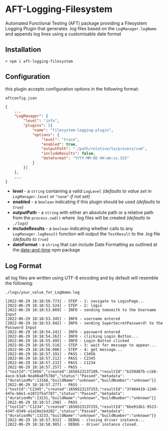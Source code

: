# AFT-Logging-Filesystem
Automated Functional Testing (AFT) package providing a Filesystem Logging Plugin that generates .log files based on the `LogManager.logName` and appends log lines using a customisable date format

## Installation
`> npm i aft-logging-filesystem`

## Configuration
this plugin accepts configuration options in the following format:

`aftconfig.json`
```json
{
    ...
    "LogManager": {
        "level": "info",
        "plugins": [{
            "name": "filesystem-logging-plugin",
            "options": {
                "level": "trace",
                "enabled": true,
                "outputPath": "./path/relative/to/process/cwd",
                "includeResults": false,
                "dateFormat": "YYYY-MM-DD HH:mm:ss.SSS"
            }
        }]
    },
    ...
}
```
- **level** - a `string` containing a valid `LogLevel` _(defaults to value set in `LogManager.level` or `"none"` if not set)_
- **enabled** - a `boolean` indicating if this plugin should be used _(defaults to `true`)_
- **outputPath** - a `string` with either an absolute path or a relative path from the `process.cwd()` where .log files will be created _(defaults to `./logs`)_
- **includeResults** - a `boolean` indicating whether calls to any `LogManager.logResult` function will output the `TestResult` to the .log file _(defaults to `true`)_
- **dateFormat** - a `string` that can include Date Formatting as outlined at the [date-and-time](https://github.com/knowledgecode/date-and-time#formatdateobj-arg-utc) npm package

## Log Format
all log files are written using UTF-8 encoding and by default will resemble the following:

`./logs/your_value_for_LogName.log`
```
[2022-06-29 18:18:50.773] - STEP - 1: navigate to LoginPage...
[2022-06-29 18:18:52.524] - STEP - 2: login
[2022-06-29 18:18:53.089] - INFO - sending tomsmith to the Username Input
[2022-06-29 18:18:53.345] - INFO - username entered
[2022-06-29 18:18:53.942] - INFO - sending SuperSecretPassword! to the Password Input
[2022-06-29 18:18:54.241] - INFO - password entered
[2022-06-29 18:18:54.262] - INFO - clicking Login Button...
[2022-06-29 18:18:55.495] - INFO - Login Button clicked
[2022-06-29 18:18:55.516] - STEP - 3: wait for message to appear...
[2022-06-29 18:18:56.006] - STEP - 4: get message...
[2022-06-29 18:18:57.191] - PASS - C3456
[2022-06-29 18:18:57.212] - PASS - C2345
[2022-06-29 18:18:57.232] - PASS - C1234
[2022-06-29 18:18:57.257] - PASS - {"testId":"C3456","created":1656523137189,"resultId":"b259d87b-ccb6-4ace-b3a8-9ea08a8f578d","status":"Passed","metadata":{"durationMs":13168,"buildName":"unknown","buildNumber":"unknown"}}
[2022-06-29 18:18:57.277] - PASS - {"testId":"C2345","created":1656523137253,"resultId":"3f404419-1240-44fe-b6e1-e1072f5af787","status":"Passed","metadata":{"durationMs":13231,"buildName":"unknown","buildNumber":"unknown"}}
[2022-06-29 18:18:57.298] - PASS - {"testId":"C1234","created":1656523137255,"resultId":"6be91db1-9523-434f-8349-a1a19e2ed282","status":"Passed","metadata":{"durationMs":13233,"buildName":"unknown","buildNumber":"unknown"}}
[2022-06-29 18:18:57.932] - DEBUG - closing driver instance...
[2022-06-29 18:18:58.985] - DEBUG - driver instance closed.
```